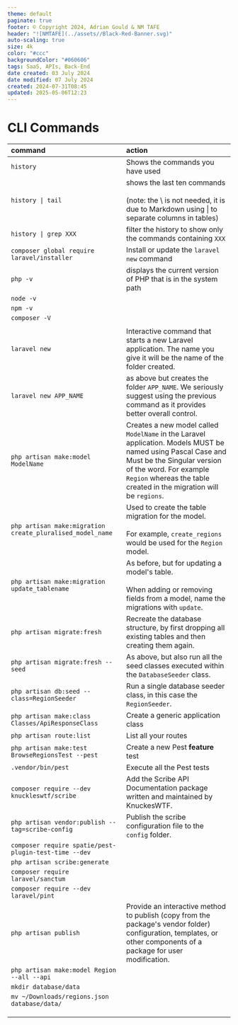 ```yaml
---
theme: default
paginate: true
footer: © Copyright 2024, Adrian Gould & NM TAFE
header: "![NMTAFE](../assets//Black-Red-Banner.svg)"
auto-scaling: true
size: 4k
color: "#ccc"
backgroundColor: "#060606"
tags: SaaS, APIs, Back-End
date created: 03 July 2024
date modified: 07 July 2024
created: 2024-07-31T08:45
updated: 2025-05-06T12:23
---
```


# CLI Commands

| command                                                   | action                                                                                                                                                                                                                                     |
|:----------------------------------------------------------|:-------------------------------------------------------------------------------------------------------------------------------------------------------------------------------------------------------------------------------------------|
| `history`                                                 | Shows the commands you have used                                                                                                                                                                                                           |
| `history \| tail`                                         | shows the last ten commands<br><br>(note: the \ is not needed, it is due to Markdown using \| to separate columns in tables)                                                                                                               |
| `history \| grep XXX`                                     | filter the history to show only the commands containing `XXX`                                                                                                                                                                              |
| `composer global require laravel/installer`               | Install or update the `laravel new` command                                                                                                                                                                                                |
| `php -v`                                                  | displays the current version of PHP that is in the system path                                                                                                                                                                             |
| `node -v`                                                 |                                                                                                                                                                                                                                            |
| `npm -v`                                                  |                                                                                                                                                                                                                                            |
| `composer -V`                                             |                                                                                                                                                                                                                                            |
|                                                           |                                                                                                                                                                                                                                            |
| `laravel new`                                             | Interactive command that starts a new Laravel application. The name you give it will be the name of the folder created.                                                                                                                    |
| `laravel new APP_NAME`                                    | as above but creates the folder `APP_NAME`. We seriously suggest using the previous command as it provides better overall control.                                                                                                         |
| `php artisan make:model ModelName`                        | Creates a new model called `ModelName` in the Laravel application. Models MUST be named using Pascal Case and Must be the Singular version of the word. For example `Region` whereas the table created in the migration will be `regions`. |
| `php artisan make:migration create_pluralised_model_name` | Used to create the table migration for the model.<br><br>For example, `create_regions` would be used for the `Region` model.<br>                                                                                                           |
| `php artisan make:migration update_tablename`             | As before, but for updating a model's table.<br><br>When adding or removing fields from a model, name the migrations with `update`.                                                                                                        |
| `php artisan migrate:fresh`                               | Recreate the database structure, by first dropping all existing tables and then creating them again.                                                                                                                                       |
| `php artisan migrate:fresh --seed`                        | As above, but also run all the seed classes executed within the `DatabaseSeeder` class.                                                                                                                                                    |
| `php artisan db:seed --class=RegionSeeder`                | Run a single database seeder class, in this case the `RegionSeeder`.                                                                                                                                                                       |
| `php artisan make:class Classes/ApiResponseClass`         | Create a generic application class                                                                                                                                                                                                         |
| `php artisan route:list`                                  | List all your routes                                                                                                                                                                                                                       |
| `php artisan make:test BrowseRegionsTest --pest`          | Create a new Pest **feature** test                                                                                                                                                                                                         |
| `.vendor/bin/pest`                                        | Execute all the Pest tests                                                                                                                                                                                                                 |
| `composer require --dev knuckleswtf/scribe`               | Add the Scribe API Documentation package written and maintained by KnuckesWTF.                                                                                                                                                             |
| `php artisan vendor:publish --tag=scribe-config`          | Publish the scribe configuration file to the `config` folder.                                                                                                                                                                              |
| `composer require spatie/pest-plugin-test-time --dev`     |                                                                                                                                                                                                                                            |
| `php artisan scribe:generate`                             |                                                                                                                                                                                                                                            |
| `composer require laravel/sanctum`                        |                                                                                                                                                                                                                                            |
| `composer require --dev laravel/pint`                     |                                                                                                                                                                                                                                            |
| `php artisan publish`                                     | Provide an interactive method to publish (copy from the package's vendor folder) configuration, templates, or other components of a package for user modification.                                                                         |
| `php artisan make:model Region --all --api`               |                                                                                                                                                                                                                                            |
| `mkdir database/data`                                     |                                                                                                                                                                                                                                            |
| `mv ~/Downloads/regions.json database/data/`              |                                                                                                                                                                                                                                            |
|                                                           |                                                                                                                                                                                                                                            |
|                                                           |                                                                                                                                                                                                                                            |
|                                                           |                                                                                                                                                                                                                                            |
